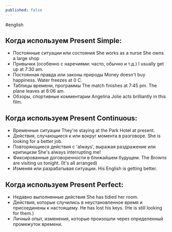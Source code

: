 ```yaml
---
published: false
---
```

\#english
## Когда используем Present Simple:
- Постоянные ситуации или состояния
She works as a nurse
She owns a large shop
- Привычки (особенно с наречиями: часто, обычно и т.д.)
I usually get up at 7:30 am.
- Постоянная правда или законы природы
Money doesn't buy happiness.
Water freezes at 0 C.
- Таблицы времени, программы
The match finishes at 7:45 pm.
The plane leaves at 6:06 am.
- Обзоры, спортивные комментарии
Angelina Jolie acts brilliantly in this film.
## Когда используем Present Continuous:
- Временные ситуации
They're staying at the Park Hotel at present.
- Действия, случающиеся к или вокруг момента в разговоре.
She is looking for a better job.
- Повторяющиеся действия с 'always', выражая раздражение или критицизм
She's always interrupting me!
- Фиксированные договоренности в ближайшем будущем.
The Browns are visiting us tonight. (It's all arranged)
- Изменяя или разрабатывая ситуации.
His English is getting better.
## Когда используем Present Perfect:
- Недавно выполненные действия
She has tidied her room.
- Действия, которые случились в неустановленное время и присоединены к настоящему.
He has lost his keys. (He is still looking for them.)
- Личный опыт, изменения, которые произошли через определенный промежуток времени.
